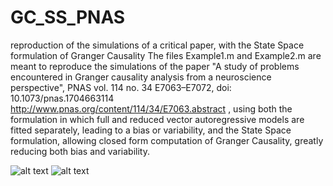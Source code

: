 # GC_SS_PNAS
reproduction of the simulations of a critical paper, with the State Space formulation of Granger Causality
The files Example1.m and Example2.m are meant to reproduce the simulations of the paper "A study of problems encountered in Granger causality analysis from a neuroscience perspective", PNAS vol. 114 no. 34 E7063–E7072, doi: 10.1073/pnas.1704663114 http://www.pnas.org/content/114/34/E7063.abstract , using both the formulation in which full and reduced vector autoregressive models are fitted separately, leading to a bias or variability, and the State Space formulation, allowing closed form computation of Granger Causality, greatly reducing both bias and variability.

![alt text](http://users.ugent.be/~dmarinaz/Example1.png)
![alt text](http://users.ugent.be/~dmarinaz/Example2.png)
